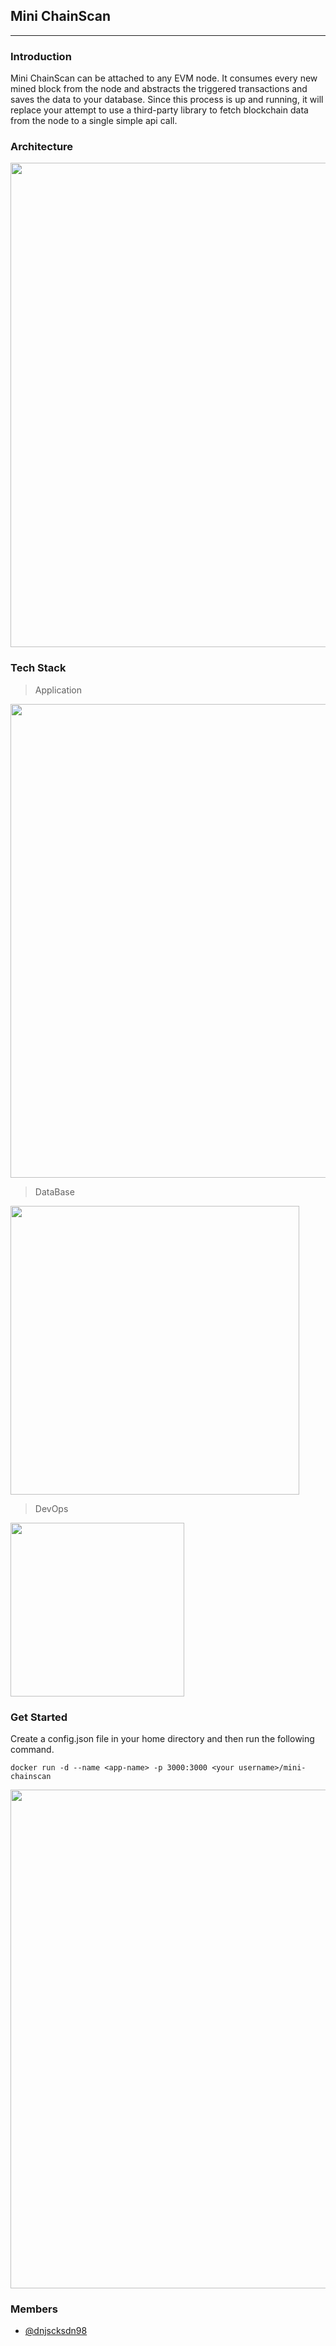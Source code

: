 ## Mini ChainScan

----

### Introduction
Mini ChainScan can be attached to any EVM node. It consumes every new mined block from the node and abstracts the triggered transactions and saves the data to your database. Since this process is up and running, it will replace your attempt to use a third-party library to fetch blockchain data from the node to a single simple api call.

### Architecture
<img width="775" src="https://user-images.githubusercontent.com/59077132/144713750-ae684932-c2cd-4a5b-ae3a-00958e924666.png">

### Tech Stack
> Application

<img width="758" src="https://user-images.githubusercontent.com/59077132/144713147-0ef14f62-9487-4784-932c-c4095420af2b.png">

> DataBase

<img width="462" src="https://user-images.githubusercontent.com/59077132/144713203-91bb78b2-5248-4cea-8590-f52864ecd3f6.png">

> DevOps

<img width="278" src="https://user-images.githubusercontent.com/59077132/144713254-5c6b77ba-fcbf-428b-91b7-1ae362d0ef87.png">

### Get Started
Create a config.json file in your home directory and then run the following command.
```
docker run -d --name <app-name> -p 3000:3000 <your username>/mini-chainscan
```
<img width="798" src="https://user-images.githubusercontent.com/59077132/144715061-d933246f-50c5-4906-a055-479b3f31d65c.png">


### Members
- [@dnjscksdn98](https://github.com/dnjscknsd98)
